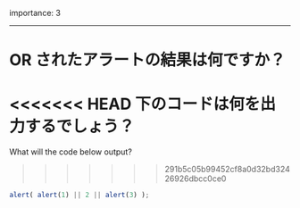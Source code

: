 importance: 3

---

# OR されたアラートの結果は何ですか？

<<<<<<< HEAD
下のコードは何を出力するでしょう？
=======
What will the code below output?
>>>>>>> 291b5c05b99452cf8a0d32bd32426926dbcc0ce0

```js
alert( alert(1) || 2 || alert(3) );
```
